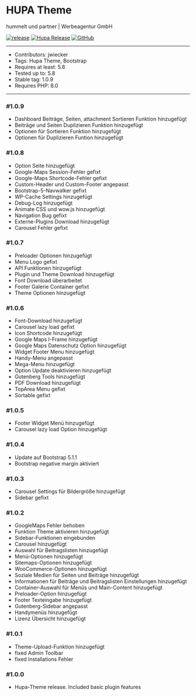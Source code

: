 # HUPA Theme
hummelt und partner | Werbeagentur GmbH

[![release](https://img.shields.io/github/v/release/team-hummelt/hupa-starter)](https://github.com/team-hummelt/hupa-starter)
[![Hupa Release](https://img.shields.io/github/release-date/team-hummelt/hupa-starter)](https://github.com/team-hummelt/hupa-starter/releases/latest)
[![GitHub](https://img.shields.io/github/license/team-hummelt/hupa-starter)](https://github.com/team-hummelt/hupa-starter/blob/master/LICENSE.txt)

***
* Contributors: jwiecker
* Tags: Hupa Theme, Bootstrap
* Requires at least: 5.8
* Tested up to: 5.8
* Stable tag: 1.0.9
* Requires PHP: 8.0

***
### \#1.0.9
* Dashboard Beiträge, Seiten, attachment Sortieren Funktion hinzugefügt
* Beiträge und Seiten Duplizieren Funktion hinzugefügt
* Optionen für Sortieren Funktion hinzugefügt
* Optionen für Duplizieren Funtion hinzugefügt

### \#1.0.8
* Option Seite hinzugefügt
* Google-Maps Session-Fehler gefixt
* Google-Maps Shortcode-Fehler gefixt
* Custom-Header und Custom-Footer angepasst
* Bootstrap-5-Navwalker gefixt
* WP-Cache Settings hinzugefügt
* Debug-Log hinzugefügt
* Animate CSS und wow.js hinzugefügt
* Navigation Bug gefixt
* Externe-Plugins Download hinzugefügt
* Carousel Fehler gefixt

### \#1.0.7
* Preloader Optionen hinzugefügt
* Menu Logo gefixt
* API Funktionen hinzugefügt
* Plugin und Theme Download hinzugefügt
* Font Download überarbeitet
* Footer Galerie Container gefixt
* Theme Optionen hinzugefügt

### \#1.0.6
* Font-Download hinzugefügt
* Carousel lazy load gefixt
* Icon Shortcode hinzugefügt
* Google Maps I-Frame hinzugefügt
* Google Maps Datenschutz Option hinzugefügt
* Widget Footer Menu hinzugefügt
* Handy-Menu angepasst
* Mega-Menu hinzugefügt
* Option Update deaktivieren hinzugefügt
* Gutenberg Tools hinzugefügt
* PDF Download hinzugefügt
* TopArea Menu gefixt
* Sortable gefixt

### \#1.0.5
* Footer Widget Menü hinzugefügt
* Carousel lazy load Option hinzugefügt

### \#1.0.4
* Update auf Bootstrap 5.1.1
* Bootstrap negative margin aktiviert

### \#1.0.3
* Carousel Settings für Bildergröße hinzugefügt
* Sidebar gefixt

### \#1.0.2
* GoogleMaps Fehler behoben
* Funktion Theme aktivieren hinzugefügt
* Sidebar-Funktionen eingebunden
* Carousel hinzugefügt
* Auswahl für Beitragslisten hinzugefügt
* Menü-Optionen hinzugefügt
* Sitemaps-Optionen hinzugefügt
* WooCommerce-Optionen hinzugefügt
* Soziale Medien für Seiten und Beiträge hinzugefügt
* Informationen für Beiträge und Beitragslisten Einstellungen hinzugefügt
* Container-Auswahl für Menüs und Main-Content hinzugefügt
* Preloader-Option hinzugefügt
* Footer Texteingabe hinzugefügt
* Gutenberg-Sidebar angepasst
* Handymenüs hinzugefügt
* Lizenz Übersicht hinzugefügt

### \#1.0.1 
* Theme-Upload-Funktion hinzugefügt 
* fixed Admin Toolbar
* fixed Installations Fehler

### \#1.0.0
* Hupa-Theme release. Included basic plugin features
